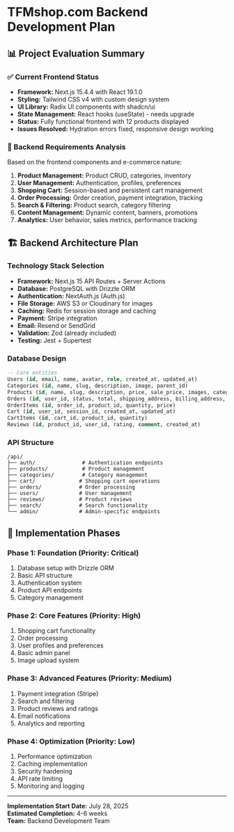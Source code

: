 # TFMshop.com Backend Development Plan

## 📊 Project Evaluation Summary

### ✅ Current Frontend Status
- **Framework:** Next.js 15.4.4 with React 19.1.0
- **Styling:** Tailwind CSS v4 with custom design system
- **UI Library:** Radix UI components with shadcn/ui
- **State Management:** React hooks (useState) - needs upgrade
- **Status:** Fully functional frontend with 12 products displayed
- **Issues Resolved:** Hydration errors fixed, responsive design working

### 🎯 Backend Requirements Analysis
Based on the frontend components and e-commerce nature:

1. **Product Management:** Product CRUD, categories, inventory
2. **User Management:** Authentication, profiles, preferences
3. **Shopping Cart:** Session-based and persistent cart management
4. **Order Processing:** Order creation, payment integration, tracking
5. **Search & Filtering:** Product search, category filtering
6. **Content Management:** Dynamic content, banners, promotions
7. **Analytics:** User behavior, sales metrics, performance tracking

## 🏗️ Backend Architecture Plan

### Technology Stack Selection
- **Framework:** Next.js 15 API Routes + Server Actions
- **Database:** PostgreSQL with Drizzle ORM
- **Authentication:** NextAuth.js (Auth.js)
- **File Storage:** AWS S3 or Cloudinary for images
- **Caching:** Redis for session storage and caching
- **Payment:** Stripe integration
- **Email:** Resend or SendGrid
- **Validation:** Zod (already included)
- **Testing:** Jest + Supertest

### Database Design
```sql
-- Core entities
Users (id, email, name, avatar, role, created_at, updated_at)
Categories (id, name, slug, description, image, parent_id)
Products (id, name, slug, description, price, sale_price, images, category_id, stock_quantity, status)
Orders (id, user_id, status, total, shipping_address, billing_address, created_at)
OrderItems (id, order_id, product_id, quantity, price)
Cart (id, user_id, session_id, created_at, updated_at)
CartItems (id, cart_id, product_id, quantity)
Reviews (id, product_id, user_id, rating, comment, created_at)
```

### API Structure
```
/api/
├── auth/               # Authentication endpoints
├── products/           # Product management
├── categories/         # Category management
├── cart/              # Shopping cart operations
├── orders/            # Order processing
├── users/             # User management
├── reviews/           # Product reviews
├── search/            # Search functionality
└── admin/             # Admin-specific endpoints
```

## 🚀 Implementation Phases

### Phase 1: Foundation (Priority: Critical)
1. Database setup with Drizzle ORM
2. Basic API structure
3. Authentication system
4. Product API endpoints
5. Category management

### Phase 2: Core Features (Priority: High)
1. Shopping cart functionality
2. Order processing
3. User profiles and preferences
4. Basic admin panel
5. Image upload system

### Phase 3: Advanced Features (Priority: Medium)
1. Payment integration (Stripe)
2. Search and filtering
3. Product reviews and ratings
4. Email notifications
5. Analytics and reporting

### Phase 4: Optimization (Priority: Low)
1. Performance optimization
2. Caching implementation
3. Security hardening
4. API rate limiting
5. Monitoring and logging

---

**Implementation Start Date:** July 28, 2025  
**Estimated Completion:** 4-6 weeks  
**Team:** Backend Development Team
